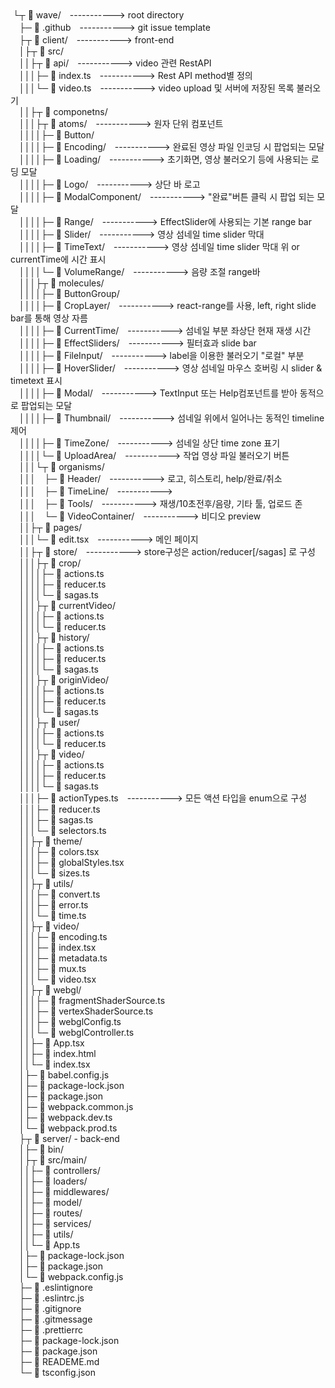 <div>&nbsp;└┬ 📂 wave/　-----------> root directory</div>
<div>&emsp;├─ 📄 .github　-----------> git issue template</div>
<div>&emsp;├┬ 📂 client/　-----------> front-end</div>
<div>&emsp;│├┬ 📂 src/</div>
<div>&emsp;││├┬ 📂 api/　-----------> video 관련 RestAPI</div>
<div>&emsp;│││├─ 📄 index.ts　-----------> Rest API method별 정의</div>
<div>&emsp;│││└─ 📄 video.ts　-----------> video upload 및 서버에 저장된 목록 불러오기</div>
<div>&emsp;││├┬ 📂 componetns/</div>
<div>&emsp;│││├┬ 📂 atoms/　-----------> 원자 단위 컴포넌트</div>
<div>&emsp;││││├─ 📂 Button/</div>
<div>&emsp;││││├─ 📂 Encoding/　-----------> 완료된 영상 파일 인코딩 시 팝업되는 모달</div>
<div>&emsp;││││├─ 📂 Loading/　-----------> 초기화면, 영상 불러오기 등에 사용되는 로딩 모달</div>
<div>&emsp;││││├─ 📂 Logo/　-----------> 상단 바 로고</div>
<div>&emsp;││││├─ 📂 ModalComponent/　-----------> "완료"버튼 클릭 시 팝업 되는 모달</div>
<div>&emsp;││││├─ 📂 Range/　-----------> EffectSlider에 사용되는 기본 range bar</div>
<div>&emsp;││││├─ 📂 Slider/　-----------> 영상 섬네일 time slider 막대</div>
<div>&emsp;││││├─ 📂 TimeText/　-----------> 영상 섬네일 time slider 막대 위 or currentTime에 시간 표시</div>
<div>&emsp;││││└─ 📂 VolumeRange/　-----------> 음량 조절 range바</div>
<div>&emsp;│││├┬ 📂 molecules/</div>
<div>&emsp;││││├─ 📂 ButtonGroup/</div>
<div>&emsp;││││├─ 📂 CropLayer/　-----------> react-range를 사용, left, right slide bar를 통해 영상 자름</div>
<div>&emsp;││││├─ 📂 CurrentTime/　-----------> 섬네일 부분 좌상단 현재 재생 시간</div>
<div>&emsp;││││├─ 📂 EffectSliders/　-----------> 필터효과 slide bar</div>
<div>&emsp;││││├─ 📂 FileInput/　-----------> label을 이용한 불러오기 "로컬" 부분</div>
<div>&emsp;││││├─ 📂 HoverSlider/　-----------> 영상 섬네일 마우스 호버링 시 slider & timetext 표시</div>
<div>&emsp;││││├─ 📂 Modal/　-----------> TextInput 또는 Help컴포넌트를 받아 동적으로 팝업되는 모달</div>
<div>&emsp;││││├─ 📂 Thumbnail/　-----------> 섬네일 위에서 일어나는 동적인 timeline 제어</div>
<div>&emsp;││││├─ 📂 TimeZone/　-----------> 섬네일 상단 time zone 표기</div>
<div>&emsp;││││└─ 📂 UploadArea/　-----------> 작업 영상 파일 불러오기 버튼</div>
<div>&emsp;│││└┬ 📂 organisms/</div>
<div>&emsp;│││&emsp;├─ 📂 Header/　-----------> 로고, 히스토리, help/완료/취소</div>
<div>&emsp;│││&emsp;├─ 📂 TimeLine/　-----------> </div>
<div>&emsp;│││&emsp;├─ 📂 Tools/　-----------> 재생/10초전후/음량, 기타 툴, 업로드 존</div>
<div>&emsp;│││&emsp;└─ 📂 VideoContainer/　-----------> 비디오 preview</div>
<div>&emsp;││├┬ 📂 pages/</div>
<div>&emsp;│││└─ 📄 edit.tsx　-----------> 메인 페이지</div>
<div>&emsp;││├┬ 📂 store/　-----------> store구성은 action/reducer[/sagas] 로 구성</div>
<div>&emsp;│││├┬ 📂 crop/</div>
<div>&emsp;││││├─ 📄 actions.ts</div>
<div>&emsp;││││├─ 📄 reducer.ts</div>
<div>&emsp;││││└─ 📄 sagas.ts</div>
<div>&emsp;│││├┬ 📂 currentVideo/</div>
<div>&emsp;││││├─ 📄 actions.ts</div>
<div>&emsp;││││└─ 📄 reducer.ts</div>
<div>&emsp;│││├┬ 📂 history/</div>
<div>&emsp;││││├─ 📄 actions.ts</div>
<div>&emsp;││││├─ 📄 reducer.ts</div>
<div>&emsp;││││└─ 📄 sagas.ts</div>
<div>&emsp;│││├┬ 📂 originVideo/</div>
<div>&emsp;││││├─ 📄 actions.ts</div>
<div>&emsp;││││├─ 📄 reducer.ts</div>
<div>&emsp;││││└─ 📄 sagas.ts</div>
<div>&emsp;│││├┬ 📂 user/</div>
<div>&emsp;││││├─ 📄 actions.ts</div>
<div>&emsp;││││└─ 📄 reducer.ts</div>
<div>&emsp;│││├┬ 📂 video/</div>
<div>&emsp;││││├─ 📄 actions.ts</div>
<div>&emsp;││││├─ 📄 reducer.ts</div>
<div>&emsp;││││└─ 📄 sagas.ts</div>
<div>&emsp;│││├─ 📄 actionTypes.ts　-----------> 모든 액션 타입을 enum으로 구성</div>
<div>&emsp;│││├─ 📄 reducer.ts</div>
<div>&emsp;│││├─ 📄 sagas.ts</div>
<div>&emsp;│││└─ 📄 selectors.ts</div>
<div>&emsp;││├┬ 📂 theme/</div>
<div>&emsp;│││├─ 📄 colors.tsx</div>
<div>&emsp;│││├─ 📄 globalStyles.tsx</div>
<div>&emsp;│││└─ 📄 sizes.ts</div>
<div>&emsp;││├┬ 📂 utils/</div>
<div>&emsp;│││├─ 📄 convert.ts</div>
<div>&emsp;│││├─ 📄 error.ts</div>
<div>&emsp;│││└─ 📄 time.ts</div>
<div>&emsp;││├┬ 📂 video/</div>
<div>&emsp;│││├─ 📄 encoding.ts</div>
<div>&emsp;│││├─ 📄 index.tsx</div>
<div>&emsp;│││├─ 📄 metadata.ts</div>
<div>&emsp;│││├─ 📄 mux.ts</div>
<div>&emsp;│││└─ 📄 video.tsx</div>
<div>&emsp;││├┬ 📂 webgl/</div>
<div>&emsp;│││├─ 📄 fragmentShaderSource.ts</div>
<div>&emsp;│││├─ 📄 vertexShaderSource.ts</div>
<div>&emsp;│││├─ 📄 webglConfig.ts</div>
<div>&emsp;│││└─ 📄 webglController.ts</div>
<div>&emsp;││├─ 📄 App.tsx</div>
<div>&emsp;││├─ 📄 index.html</div>
<div>&emsp;││└─ 📄 index.tsx</div>
<div>&emsp;│├─ 📄 babel.config.js</div>
<div>&emsp;│├─ 📄 package-lock.json</div>
<div>&emsp;│├─ 📄 package.json</div>
<div>&emsp;│├─ 📄 webpack.common.js</div>
<div>&emsp;│├─ 📄 webpack.dev.ts</div>
<div>&emsp;│└─ 📄 webpack.prod.ts</div>
<div>&emsp;├┬ 📂 server/ - back-end</div>
<div>&emsp;│├─ 📂 bin/</div>
<div>&emsp;│├┬ 📂 src/main/</div>
<div>&emsp;││├─ 📂 controllers/</div>
<div>&emsp;││├─ 📂 loaders/</div>
<div>&emsp;││├─ 📂 middlewares/</div>
<div>&emsp;││├─ 📂 model/</div>
<div>&emsp;││├─ 📂 routes/</div>
<div>&emsp;││├─ 📂 services/</div>
<div>&emsp;││├─ 📂 utils/</div>
<div>&emsp;││└─ 📄 App.ts</div>
<div>&emsp;│├─ 📄 package-lock.json</div>
<div>&emsp;│├─ 📄 package.json</div>
<div>&emsp;│└─ 📄 webpack.config.js</div>
<div>&emsp;├─ 📄 .eslintignore</div>
<div>&emsp;├─ 📄 .eslintrc.js</div>
<div>&emsp;├─ 📄 .gitignore</div>
<div>&emsp;├─ 📄 .gitmessage</div>
<div>&emsp;├─ 📄 .prettierrc</div>
<div>&emsp;├─ 📄 package-lock.json</div>
<div>&emsp;├─ 📄 package.json</div>
<div>&emsp;├─ 📄 READEME.md</div>
<div>&emsp;└─ 📄 tsconfig.json</div>
